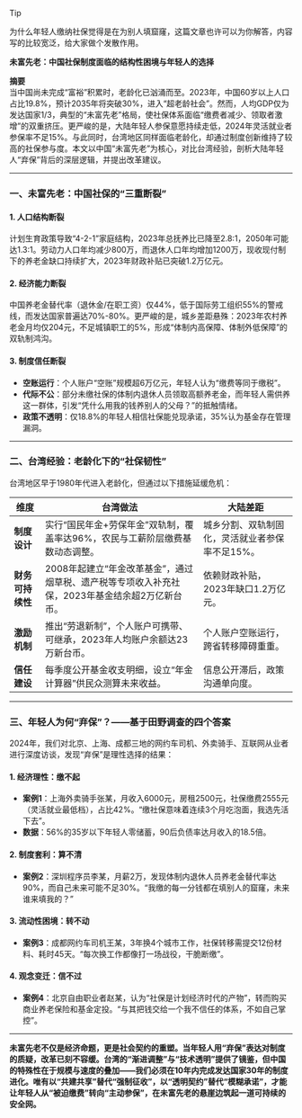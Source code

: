 > [!Tip]
> 为什么年轻人缴纳社保觉得是在为别人填窟窿，这篇文章也许可以为你解答，内容写的比较宽泛，给大家做个发散作用。


**未富先老：中国社保制度面临的结构性困境与年轻人的选择**

**摘要**  
当中国尚未完成“富裕”积累时，老龄化已汹涌而至。2023年，中国60岁以上人口占比19.8%，预计2035年将突破30%，进入“超老龄社会”。然而，人均GDP仅为发达国家1/3，典型的“未富先老”格局，使社保体系面临“缴费者减少、领取者激增”的双重挤压。更严峻的是，大陆年轻人参保意愿持续走低，2024年灵活就业者参保率不足15%。与此同时，台湾地区同样面临老龄化，却通过制度创新维持了较高的社保参与度。本文以中国“未富先老”为核心，对比台湾经验，剖析大陆年轻人“弃保”背后的深层逻辑，并提出改革建议。

---

### 一、未富先老：中国社保的“三重断裂”

#### 1. 人口结构断裂  
计划生育政策导致“4-2-1”家庭结构，2023年总抚养比已降至2.8:1，2050年可能达1.3:1。劳动力人口年均减少800万，而退休人口年均增加1200万，现收现付制下的养老金缺口持续扩大，2023年财政补贴已突破1.2万亿元。

#### 2. 经济能力断裂  
中国养老金替代率（退休金/在职工资）仅44%，低于国际劳工组织55%的警戒线，而发达国家普遍达70%-80%。更严峻的是，城乡差距悬殊：2023年农村养老金月均仅204元，不足城镇职工的5%，形成“体制内高保障、体制外低保障”的双轨制鸿沟。

#### 3. 制度信任断裂  
- **空账运行**：个人账户“空账”规模超6万亿元，年轻人认为“缴费等同于缴税”。  
- **代际不公**：部分未缴社保的体制内退休人员领取高额养老金，而年轻人需供养这一群体，引发“凭什么用我的钱养别人的父母？”的抵触情绪。  
- **政策不透明**：仅18.8%的年轻人相信社保能兑现承诺，35%认为基金存在管理漏洞。

---

### 二、台湾经验：老龄化下的“社保韧性”

台湾地区早于1980年代进入老龄化，但通过以下措施延缓危机：

| **维度**       | **台湾做法**                                                                 | **大陆差距**                     |
|----------------|------------------------------------------------------------------------------|--------------------------------|
| **制度设计**    | 实行“国民年金+劳保年金”双轨制，覆盖率达96%，农民与工薪阶层缴费基数动态调整。 | 城乡分割、双轨制固化，灵活就业者参保率不足15%。 |
| **财务可持续性** | 2008年起建立“年金改革基金”，通过烟草税、遗产税等专项收入补充社保，2023年基金结余超2万亿新台币。 | 依赖财政补贴，2023年缺口1.2万亿元。 |
| **激励机制**    | 推出“劳退新制”，个人账户可携带、可继承，2023年人均账户余额达23万新台币。 | 个人账户空账运行，跨省转移障碍重重。 |
| **信任建设**    | 每季度公开基金收支明细，设立“年金计算器”供民众测算未来收益。               | 信息公开滞后，政策沟通单向度。          |

---

### 三、年轻人为何“弃保”？——基于田野调查的四个答案

2024年，我们对北京、上海、成都三地的网约车司机、外卖骑手、互联网从业者进行深度访谈，发现“弃保”是理性选择的结果：

#### 1. **经济理性：缴不起**  
- **案例1**：上海外卖骑手张某，月收入6000元，房租2500元，社保缴费2555元（灵活就业最低档），占比42%。“缴社保意味着连续3个月吃泡面，我选先活下去”。  
- **数据**：56%的35岁以下年轻人零储蓄，90后负债率达月收入的18.5倍。

#### 2. **制度套利：算不清**  
- **案例2**：深圳程序员李某，月薪2万，发现体制内退休人员养老金替代率达90%，而自己未来可能不足30%。“我缴的每一分钱都在填别人的窟窿，未来谁来填我的？”

#### 3. **流动性困境：转不动**  
- **案例3**：成都网约车司机王某，3年换4个城市工作，社保转移需提交12份材料、耗时45天。“每次换工作都像打一场战役，干脆断缴”。

#### 4. **观念变迁：信不过**  
- **案例4**：北京自由职业者赵某，认为“社保是计划经济时代的产物”，转而购买商业养老保险和基金定投。“与其把钱交给一个我不信任的体系，不如自己掌控”。

---



**未富先老不仅是经济命题，更是社会契约的重塑。当年轻人用“弃保”表达对制度的质疑，改革已刻不容缓。台湾的“渐进调整”与“技术透明”提供了镜鉴，但中国的特殊性在于规模与速度的叠加——我们必须在10年内完成发达国家30年的制度进化。唯有以“共建共享”替代“强制征收”，以“透明契约”替代“模糊承诺”，才能让年轻人从“被迫缴费”转向“主动参保”，在未富先老的悬崖边筑起一道可持续的安全网。**
